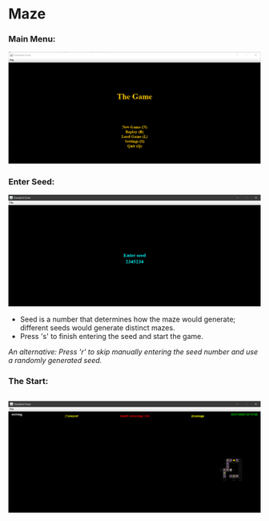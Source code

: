 # Maze

### Main Menu:
![Main Menu](https://github.com/alexxuyaowen/maze/blob/master/Maze/Demo/main.PNG)


### Enter Seed:
![seed](https://github.com/alexxuyaowen/maze/blob/master/Maze/Demo/seed.PNG)
- Seed is a number that determines how the maze would generate; different seeds would generate distinct mazes.
- Press 's' to finish entering the seed and start the game.

*An alternative: Press 'r' to skip manually entering the seed number and use a randomly generated seed.*


### The Start:
![start](https://github.com/alexxuyaowen/maze/blob/master/Maze/Demo/start.PNG)
- 
